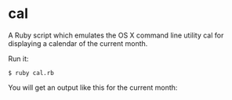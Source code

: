# cal

A Ruby script which emulates the OS X command line utility cal for displaying a calendar of the current month.

Run it:

```
$ ruby cal.rb
```

You will get an output like this for the current month:

[](cal.png)
